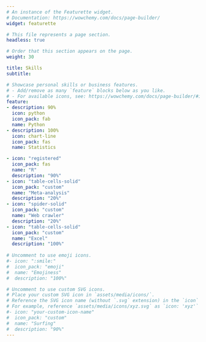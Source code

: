 ```yaml
---
# An instance of the Featurette widget.
# Documentation: https://wowchemy.com/docs/page-builder/
widget: featurette

# This file represents a page section.
headless: true

# Order that this section appears on the page.
weight: 30

title: Skills
subtitle:

# Showcase personal skills or business features.
# - Add/remove as many `feature` blocks below as you like.
# - For available icons, see: https://wowchemy.com/docs/page-builder/#icons
feature:
- description: 90%
  icon: python
  icon_pack: fab
  name: Python
- description: 100%
  icon: chart-line
  icon_pack: fas
  name: Statistics

- icon: "registered"
  icon_pack: fas
  name: "R"
  description: "90%"
- icon: "table-cells-solid"
  icon_pack: "custom"
  name: "Meta-analysis"
  description: "20%"
- icon: "spider-solid"
  icon_pack: "custom"
  name: "Web crawler"
  description: "20%"  
- icon: "table-cells-solid"
  icon_pack: "custom"
  name: "Excel"
  description: "100%"    
  
# Uncomment to use emoji icons.
#- icon: ":smile:"
#  icon_pack: "emoji"
#  name: "Emojiness"
#  description: "100%"  

# Uncomment to use custom SVG icons.
# Place your custom SVG icon in `assets/media/icons/`.
# Reference the SVG icon name (without `.svg` extension) in the `icon` field.
# For example, reference `assets/media/icons/xyz.svg` as `icon: 'xyz'`
#- icon: "your-custom-icon-name"
#  icon_pack: "custom"
#  name: "Surfing"
#  description: "90%"
---
```

